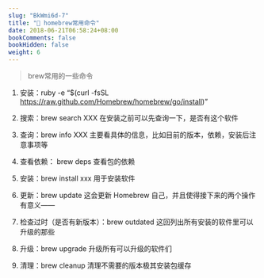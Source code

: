 ```yaml
---
slug: "BkWmi6d-7"
title: "📝 homebrew常用命令"
date: 2018-06-21T06:58:24+08:00
bookComments: false
bookHidden: false
weight: 6
---
```



> brew常用的一些命令

1. 安装：ruby -e “$(curl -fsSL https://raw.github.com/Homebrew/homebrew/go/install)”

2. 搜索：brew search XXX 在安装之前可以先查询一下，是否有这个软件

3. 查询：brew info XXX 主要看具体的信息，比如目前的版本，依赖，安装后注意事项等

4. 查看依赖： brew deps 查看包的依赖

5. 安装：brew install xxx 用于安装软件

6. 更新：brew update 这会更新 Homebrew 自己，并且使得接下来的两个操作有意义——

7. 检查过时（是否有新版本）：brew outdated 这回列出所有安装的软件里可以升级的那些

8. 升级：brew upgrade 升级所有可以升级的软件们

9. 清理：brew cleanup 清理不需要的版本极其安装包缓存